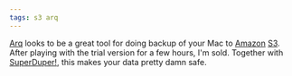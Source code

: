 ```yaml
---
tags: s3 arq
---
```


[Arq](/wiki/Arq) looks to be a great tool for doing backup of your Mac to [Amazon](/wiki/Amazon) [S3](/wiki/S3). After playing with the trial version for a few hours, I'm sold. Together with [SuperDuper!](/wiki/SuperDuper%21), this makes your data pretty damn safe.
